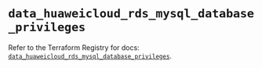 # `data_huaweicloud_rds_mysql_database_privileges`

Refer to the Terraform Registry for docs: [`data_huaweicloud_rds_mysql_database_privileges`](https://registry.terraform.io/providers/huaweicloud/huaweicloud/1.71.1/docs/data-sources/rds_mysql_database_privileges).
